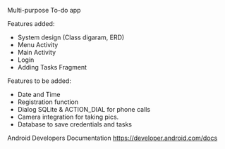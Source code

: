 Multi-purpose To-do app

Features added:
- System design (Class digaram, ERD)
- Menu Activity
- Main Activity
- Login
- Adding Tasks Fragment

Features to be added:
- Date and Time
- Registration function
- Dialog SQLite & ACTION_DIAL for phone calls
- Camera integration for taking pics.
- Database to save credentials and tasks

Android Developers Documentation
https://developer.android.com/docs
